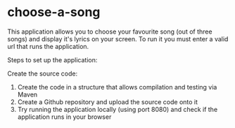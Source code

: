 # choose-a-song

This application allows you to choose your favourite song (out of three songs) and display it's lyrics on your screen.
To run it you must enter a valid url that runs the application.

Steps to set up the application:

Create the source code:
1. Create the code in a structure that allows compilation and testing via Maven 
2. Create a Github repository and upload the source code onto it 
3. Try running the application locally (using port 8080) and check if the application runs in your browser



